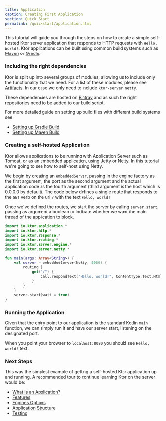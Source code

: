 ```yaml
---
title: Application
caption: Creating First Application
section: Quick Start
permalink: /quickstart/application.html
---
```


This tutorial will guide you through the steps on how to create a simple self-hosted Ktor server application that responds to HTTP requests with `Hello, World!`.
Ktor applications can be built using common build systems such as [Maven](https://kotlinlang.org/docs/reference/using-maven.html) or [Gradle](https://kotlinlang.org/docs/reference/using-gradle.html).

### Including the right dependencies

Ktor is split up into several groups of modules, allowing us to include only the functionality that we need. 
For a list of these modules, please see [Artifacts](/artifacts).
In our case we only need to include `ktor-server-netty`.  

These dependencies are hosted on [Bintray](https://bintray.com/kotlin/ktor) and as such the right
repositories need to be added to our build script.

For more detailed guide on setting up build files with different build systems see

* [Setting up Gradle Build](gradle)
* [Setting up Maven Build](maven)

### Creating a self-hosted Application

Ktor allows applications to be running with Application Server such as Tomcat, or as an embedded application, using Jetty or Netty.
In this tutorial we're going to see how to self-host using Netty.

We begin by creating an `embeddedServer`, passing in the engine factory as the first argument, the port as the second argument and the actual application code as the fourth argument (third argument is the host which is 0.0.0.0 by default).
The code below defines a single route that responds to the `GET` verb on the url `/` with the text `Hello, world!`

Once we've defined the routes, we start the server by calling `server.start`, passing as argument a boolean to indicate whether we want the main thread
of the application to block.  

```kotlin
import io.ktor.application.*
import io.ktor.http.*
import io.ktor.response.*
import io.ktor.routing.*
import io.ktor.server.engine.*
import io.ktor.server.netty.*

fun main(args: Array<String>) {
    val server = embeddedServer(Netty, 8080) {
        routing {
            get("/") {
                call.respondText("Hello, world!", ContentType.Text.Html)
            }
        }
    }
    server.start(wait = true)
}
```

### Running the Application

Given that the entry point to our application is the standard Kotlin `main` function, 
we can simply run it and have our server start, listening on the designated port.

When you point your browser to `localhost:8080` you should see `Hello, world!` text. 

### Next Steps

This was the simplest example of getting a self-hosted Ktor application up and running. 
A recommended tour to continue learning Ktor on the server would be:

* [What is an Application?](/servers/application)
* [Features](/features)
* [Engines Options](/servers/hosting)
* [Application Structure](/servers/structure)
* [Testing](/servers/testing)
